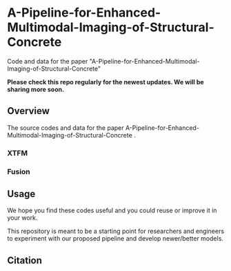 # A-Pipeline-for-Enhanced-Multimodal-Imaging-of-Structural-Concrete
Code and data for the paper "A-Pipeline-for-Enhanced-Multimodal-Imaging-of-Structural-Concrete"

**Please check this repo regularly for the newest updates. We will be sharing more soon.**

## Overview
The source codes and data for the paper A-Pipeline-for-Enhanced-Multimodal-Imaging-of-Structural-Concrete .

### XTFM


### Fusion



## Usage 
We hope you find these codes useful and you could reuse or improve it in your work.

This repository is meant to be a starting point for researchers and engineers to experiment with our proposed pipeline and develop newer/better models.  

## Citation 

